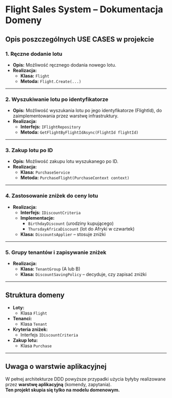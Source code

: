 # Flight Sales System – Dokumentacja Domeny

## Opis poszczególnych USE CASES w projekcie

### 1. **Ręczne dodanie lotu**

- **Opis:** Możliwość ręcznego dodania nowego lotu.
- **Realizacja:**  
  - **Klasa:** `Flight`  
  - **Metoda:** `Flight.Create(...)` 

---

### 2. **Wyszukiwanie lotu po identyfikatorze**

- **Opis:** Możliwość wyszukania lotu po jego identyfikatorze (FlightId), do zaimplementowania przez warstwę infrastruktury.
- **Realizacja:**  
  - **Interfejs:** `IFlightRepository`  
  - **Metoda:** `GetFlightByFlightIdAsync(FlightId flightId)` 

---

### 3. **Zakup lotu po ID**

- **Opis:** Możliwość zakupu lotu wyszukanego po ID.
- **Realizacja:**  
  - **Klasa:** `PurchaseService`  
  - **Metoda:** `PurchaseFlight(PurchaseContext context)` 

---

### 4. **Zastosowanie zniżek do ceny lotu**

- **Realizacja:**  
  - **Interfejs:** `IDiscountCriteria`  
  - **Implementacje:**  
    - `BirthdayDiscount` (urodziny kupującego)  
    - `ThursdayAfricaDiscount` (lot do Afryki w czwartek)  
  - **Klasa:** `DiscountsApplier` – stosuje zniżki 

---

### 5. **Grupy tenantów i zapisywanie zniżek**

- **Realizacja:**  
  - **Klasa:** `TenantGroup` (A lub B)  
  - **Klasa:** `DiscountSavingPolicy` – decyduje, czy zapisać zniżki 

---

## Struktura domeny

- **Loty:**  
  - Klasa `Flight`
- **Tenanci:**  
  - Klasa `Tenant`
- **Kryteria zniżek:**  
  - Interfejs `IDiscountCriteria`
- **Zakup lotu:**  
  - Klasa `Purchase`

---

## Uwaga o warstwie aplikacyjnej

W pełnej architekturze DDD powyższe przypadki użycia byłyby realizowane przez **warstwę aplikacyjną** (komendy, zapytania).  
**Ten projekt skupia się tylko na modelu domenowym.**
